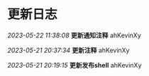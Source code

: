 # 更新日志

  *2023-05-22 11:38:08*  **更新通知注释**    ahKevinXy  

  *2023-05-21 20:37:34*  **更新注释**    ahKevinXy  

  *2023-05-21 20:19:15*  **更新发布shell**    ahKevinXy  

  






 




